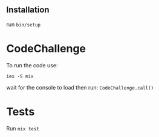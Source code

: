 ## Installation

run `bin/setup`

# CodeChallenge

To run the code use:

`iex -S mix`

wait for the console to load then run:
`CodeChallenge.call()`

# Tests

Run `mix test`
